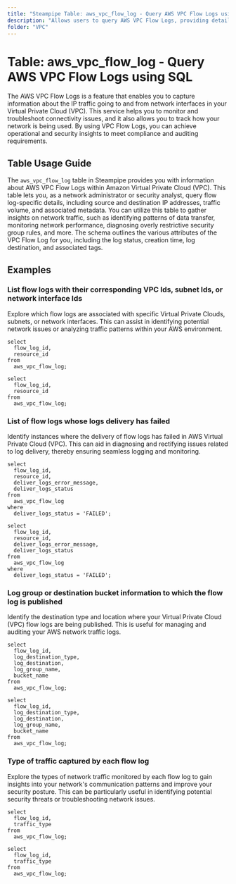 ```yaml
---
title: "Steampipe Table: aws_vpc_flow_log - Query AWS VPC Flow Logs using SQL"
description: "Allows users to query AWS VPC Flow Logs, providing detailed information about IP traffic going to and from network interfaces in a VPC."
folder: "VPC"
---
```


# Table: aws_vpc_flow_log - Query AWS VPC Flow Logs using SQL

The AWS VPC Flow Logs is a feature that enables you to capture information about the IP traffic going to and from network interfaces in your Virtual Private Cloud (VPC). This service helps you to monitor and troubleshoot connectivity issues, and it also allows you to track how your network is being used. By using VPC Flow Logs, you can achieve operational and security insights to meet compliance and auditing requirements.

## Table Usage Guide

The `aws_vpc_flow_log` table in Steampipe provides you with information about AWS VPC Flow Logs within Amazon Virtual Private Cloud (VPC). This table lets you, as a network administrator or security analyst, query flow log-specific details, including source and destination IP addresses, traffic volume, and associated metadata. You can utilize this table to gather insights on network traffic, such as identifying patterns of data transfer, monitoring network performance, diagnosing overly restrictive security group rules, and more. The schema outlines the various attributes of the VPC Flow Log for you, including the log status, creation time, log destination, and associated tags.

## Examples

### List flow logs with their corresponding VPC Ids, subnet Ids, or network interface Ids
Explore which flow logs are associated with specific Virtual Private Clouds, subnets, or network interfaces. This can assist in identifying potential network issues or analyzing traffic patterns within your AWS environment.

```sql+postgres
select
  flow_log_id,
  resource_id
from
  aws_vpc_flow_log;
```

```sql+sqlite
select
  flow_log_id,
  resource_id
from
  aws_vpc_flow_log;
```


### List of flow logs whose logs delivery has failed
Identify instances where the delivery of flow logs has failed in AWS Virtual Private Cloud (VPC). This can aid in diagnosing and rectifying issues related to log delivery, thereby ensuring seamless logging and monitoring.

```sql+postgres
select
  flow_log_id,
  resource_id,
  deliver_logs_error_message,
  deliver_logs_status
from
  aws_vpc_flow_log
where
  deliver_logs_status = 'FAILED';
```

```sql+sqlite
select
  flow_log_id,
  resource_id,
  deliver_logs_error_message,
  deliver_logs_status
from
  aws_vpc_flow_log
where
  deliver_logs_status = 'FAILED';
```


### Log group or destination bucket information to which the flow log is published
Identify the destination type and location where your Virtual Private Cloud (VPC) flow logs are being published. This is useful for managing and auditing your AWS network traffic logs.

```sql+postgres
select
  flow_log_id,
  log_destination_type,
  log_destination,
  log_group_name,
  bucket_name
from
  aws_vpc_flow_log;
```

```sql+sqlite
select
  flow_log_id,
  log_destination_type,
  log_destination,
  log_group_name,
  bucket_name
from
  aws_vpc_flow_log;
```


### Type of traffic captured by each flow log
Explore the types of network traffic monitored by each flow log to gain insights into your network's communication patterns and improve your security posture. This can be particularly useful in identifying potential security threats or troubleshooting network issues.

```sql+postgres
select
  flow_log_id,
  traffic_type
from
  aws_vpc_flow_log;
```

```sql+sqlite
select
  flow_log_id,
  traffic_type
from
  aws_vpc_flow_log;
```